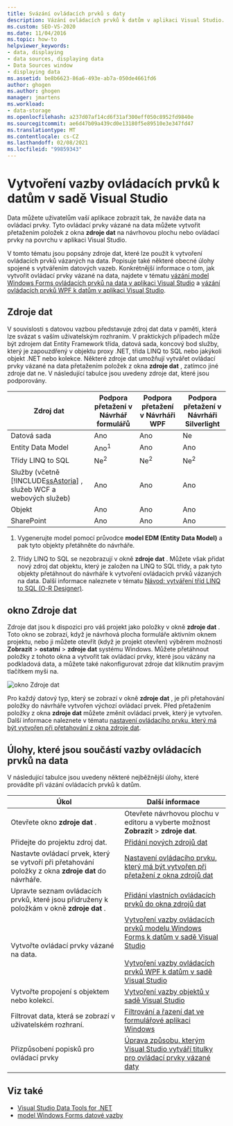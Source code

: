 ```yaml
---
title: Svázání ovládacích prvků s daty
description: Vázání ovládacích prvků k datům v aplikaci Visual Studio. Vytvořte ovládací prvky vázané na data přetažením položek z okna zdroje dat.
ms.custom: SEO-VS-2020
ms.date: 11/04/2016
ms.topic: how-to
helpviewer_keywords:
- data, displaying
- data sources, displaying data
- Data Sources window
- displaying data
ms.assetid: be8b6623-86a6-493e-ab7a-050de4661fd6
author: ghogen
ms.author: ghogen
manager: jmartens
ms.workload:
- data-storage
ms.openlocfilehash: a237d07af14cd6f31af300eff050c8952fd9840e
ms.sourcegitcommit: ae6d47b09a439cd0e13180f5e89510e3e347fd47
ms.translationtype: MT
ms.contentlocale: cs-CZ
ms.lasthandoff: 02/08/2021
ms.locfileid: "99859343"
---
```

# <a name="bind-controls-to-data-in-visual-studio"></a>Vytvoření vazby ovládacích prvků k datům v sadě Visual Studio

Data můžete uživatelům vaší aplikace zobrazit tak, že naváže data na ovládací prvky. Tyto ovládací prvky vázané na data můžete vytvořit přetažením položek z okna **zdroje dat** na návrhovou plochu nebo ovládací prvky na povrchu v aplikaci Visual Studio.

V tomto tématu jsou popsány zdroje dat, které lze použít k vytvoření ovládacích prvků vázaných na data. Popisuje také některé obecné úlohy spojené s vytvářením datových vazeb. Konkrétnější informace o tom, jak vytvořit ovládací prvky vázané na data, najdete v tématu [vázání model Windows Forms ovládacích prvků na data v aplikaci Visual Studio](../data-tools/bind-windows-forms-controls-to-data-in-visual-studio.md) a [vázání ovládacích prvků WPF k datům v aplikaci Visual Studio](../data-tools/bind-wpf-controls-to-data-in-visual-studio.md).

## <a name="data-sources"></a>Zdroje dat

V souvislosti s datovou vazbou představuje zdroj dat data v paměti, která lze svázat s vaším uživatelským rozhraním. V praktických případech může být zdrojem dat Entity Framework třída, datová sada, koncový bod služby, který je zapouzdřený v objektu proxy .NET, třída LINQ to SQL nebo jakýkoli objekt .NET nebo kolekce. Některé zdroje dat umožňují vytvářet ovládací prvky vázané na data přetažením položek z okna **zdroje dat** , zatímco jiné zdroje dat ne. V následující tabulce jsou uvedeny zdroje dat, které jsou podporovány.

| Zdroj dat | Podpora přetažení v **Návrhář formulářů** | Podpora přetažení v **Návrháři WPF** | Podpora přetažení v **Návrháři Silverlight** |
| - | - | - | - |
| Datová sada | Ano | Ano | Ne |
| Entity Data Model | Ano<sup>1</sup> | Ano | Ano |
| Třídy LINQ to SQL | Ne<sup>2</sup> | Ne<sup>2</sup> | Ne<sup>2</sup> |
| Služby (včetně [!INCLUDE[ssAstoria](../data-tools/includes/ssastoria_md.md)] , služeb WCF a webových služeb) | Ano | Ano | Ano |
| Objekt | Ano | Ano | Ano |
| SharePoint | Ano | Ano | Ano |

1. Vygenerujte model pomocí průvodce **model EDM (Entity Data Model)** a pak tyto objekty přetáhněte do návrháře.

2. Třídy LINQ to SQL se nezobrazují v okně **zdroje dat** . Můžete však přidat nový zdroj dat objektu, který je založen na LINQ to SQL třídy, a pak tyto objekty přetáhnout do návrháře k vytvoření ovládacích prvků vázaných na data. Další informace naleznete v tématu [Návod: vytváření tříd LINQ to SQL (O-R Designer)](how-to-create-linq-to-sql-classes-mapped-to-tables-and-views-o-r-designer.md).

## <a name="data-sources-window"></a>okno Zdroje dat

Zdroje dat jsou k dispozici pro váš projekt jako položky v okně **zdroje dat** . Toto okno se zobrazí, když je návrhová plocha formuláře aktivním oknem projektu, nebo ji můžete otevřít (když je projekt otevřen) výběrem možnosti **Zobrazit**  >  **ostatní**  >  **zdroje dat** systému Windows. Můžete přetáhnout položky z tohoto okna a vytvořit tak ovládací prvky, které jsou vázány na podkladová data, a můžete také nakonfigurovat zdroje dat kliknutím pravým tlačítkem myši na.

![okno Zdroje dat](../data-tools/media/raddata-data-sources-window.png)

Pro každý datový typ, který se zobrazí v okně **zdroje dat** , je při přetahování položky do návrháře vytvořen výchozí ovládací prvek. Před přetažením položky z okna **zdroje dat** můžete změnit ovládací prvek, který je vytvořen. Další informace naleznete v tématu [nastavení ovládacího prvku, který má být vytvořen při přetahování z okna zdroje dat](../data-tools/set-the-control-to-be-created-when-dragging-from-the-data-sources-window.md).

## <a name="tasks-involved-in-binding-controls-to-data"></a>Úlohy, které jsou součástí vazby ovládacích prvků na data

V následující tabulce jsou uvedeny některé nejběžnější úlohy, které provádíte při vázání ovládacích prvků k datům.

|Úkol|Další informace|
|----------| - |
|Otevřete okno **zdroje dat** .|Otevřete návrhovou plochu v editoru a vyberte možnost **Zobrazit**  >  **zdroje dat**.|
|Přidejte do projektu zdroj dat.|[Přidání nových zdrojů dat](../data-tools/add-new-data-sources.md)|
|Nastavte ovládací prvek, který se vytvoří při přetahování položky z okna **zdroje dat** do návrháře.|[Nastavení ovládacího prvku, který má být vytvořen při přetažení z okna zdrojů dat](../data-tools/set-the-control-to-be-created-when-dragging-from-the-data-sources-window.md)|
|Upravte seznam ovládacích prvků, které jsou přidruženy k položkám v okně **zdroje dat** .|[Přidání vlastních ovládacích prvků do okna zdrojů dat](../data-tools/add-custom-controls-to-the-data-sources-window.md)|
|Vytvořte ovládací prvky vázané na data.|[Vytvoření vazby ovládacích prvků modelu Windows Forms k datům v sadě Visual Studio](../data-tools/bind-windows-forms-controls-to-data-in-visual-studio.md)<br /><br /> [Vytvoření vazby ovládacích prvků WPF k datům v sadě Visual Studio](../data-tools/bind-wpf-controls-to-data-in-visual-studio.md)|
|Vytvořte propojení s objektem nebo kolekcí.|[Vytvoření vazby objektů v sadě Visual Studio](../data-tools/bind-objects-in-visual-studio.md)|
|Filtrovat data, která se zobrazí v uživatelském rozhraní.|[Filtrování a řazení dat ve formulářové aplikaci Windows](../data-tools/filter-and-sort-data-in-a-windows-forms-application.md)|
|Přizpůsobení popisků pro ovládací prvky|[Úprava způsobu, kterým Visual Studio vytváří titulky pro ovládací prvky vázané daty](../data-tools/customize-how-visual-studio-creates-captions-for-data-bound-controls.md)|

## <a name="see-also"></a>Viz také

- [Visual Studio Data Tools for .NET](../data-tools/visual-studio-data-tools-for-dotnet.md)
- [model Windows Forms datové vazby](/dotnet/framework/winforms/windows-forms-data-binding)
